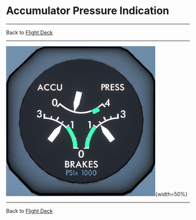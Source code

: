 # Accumulator Pressure Indication

---

Back to [Flight Deck](../flight-deck.md)

---

![Accumulator Pressure Indication](../../assets/a32nx-briefing/front/accu.png "Accumulator Pressure Indication"){width=50%}


---

Back to [Flight Deck](../flight-deck.md)
